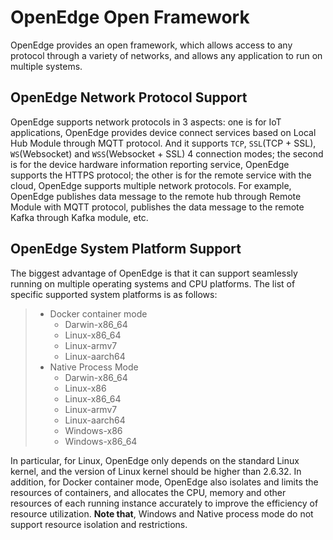 # OpenEdge Open Framework

OpenEdge provides an open framework, which allows access to any protocol through a variety of networks, and allows any application to run on multiple systems.

## OpenEdge Network Protocol Support

OpenEdge supports network protocols in 3 aspects: one is for IoT applications, OpenEdge provides device connect services based on Local Hub Module through MQTT protocol. And it supports `TCP`, `SSL`(TCP + SSL), `WS`(Websocket) and `WSS`(Websocket + SSL) 4 connection modes; the second is for the device hardware information reporting service, OpenEdge supports the HTTPS protocol; the other is for the remote service with the cloud, OpenEdge supports multiple network protocols. For example, OpenEdge publishes data message to the remote hub through Remote Module with MQTT protocol, publishes the data message to the remote Kafka through Kafka module, etc.

## OpenEdge System Platform Support

The biggest advantage of OpenEdge is that it can support seamlessly running on multiple operating systems and CPU platforms. The list of specific supported system platforms is as follows:

> + Docker container mode
>   - Darwin-x86_64
>   - Linux-x86_64
>   - Linux-armv7
>   - Linux-aarch64
> + Native Process Mode
>   - Darwin-x86_64
>   - Linux-x86
>   - Linux-x86_64
>   - Linux-armv7
>   - Linux-aarch64
>   - Windows-x86
>   - Windows-x86_64

In particular, for Linux, OpenEdge only depends on the standard Linux kernel, and the version of Linux kernel should be higher than 2.6.32. In addition, for Docker container mode, OpenEdge also isolates and limits the resources of containers, and allocates the CPU, memory and other resources of each running instance accurately to improve the efficiency of resource utilization. **Note that**, Windows and Native process mode do not support resource isolation and restrictions.
